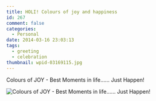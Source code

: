 ```yaml
---
title: HOLI! Colours of joy and happiness
id: 267
comment: false
categories:
  - Personal
date: 2014-03-16 23:03:13
tags:
  - greeting
  - celebration
thumbnail: wpid-03169115.jpg
---
```


Colours of JOY - Best Moments in life...... Just Happen!

<!--more-->

![Colours of JOY - Best Moments in life......  Just Happen!]("wpid-03169115.jpg)
